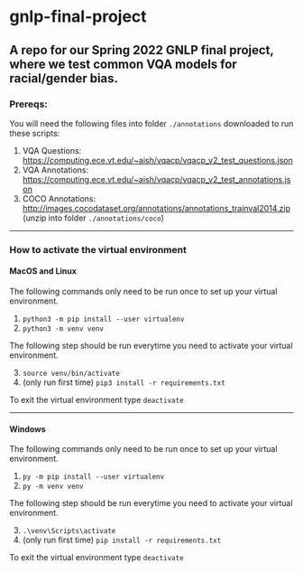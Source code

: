 # gnlp-final-project
A repo for our Spring 2022 GNLP final project, where we test common VQA models for racial/gender bias.
---
### Prereqs:
You will need the following files into folder `./annotations` downloaded to run these scripts:
1. VQA Questions: https://computing.ece.vt.edu/~aish/vqacp/vqacp_v2_test_questions.json
2. VQA Annotations: https://computing.ece.vt.edu/~aish/vqacp/vqacp_v2_test_annotations.json
3. COCO Annotations: http://images.cocodataset.org/annotations/annotations_trainval2014.zip (unzip into folder `./annotations/coco`)

---
### How to activate the virtual environment
#### MacOS and Linux
The following commands only need to be run once to set up your virtual environment.
1. `python3 -m pip install --user virtualenv`
2. `python3 -m venv venv`

The following step should be run everytime you need to activate your virtual environment.

3. `source venv/bin/activate`
5. (only run first time) `pip3 install -r requirements.txt`

To exit the virtual environment type `deactivate`

---
#### Windows
The following commands only need to be run once to set up your virtual environment.
1. `py -m pip install --user virtualenv`
2. `py -m venv venv`

The following step should be run everytime you need to activate your virtual environment.

3. `.\venv\Scripts\activate`
5. (only run first time) `pip install -r requirements.txt`

To exit the virtual environment type `deactivate`


